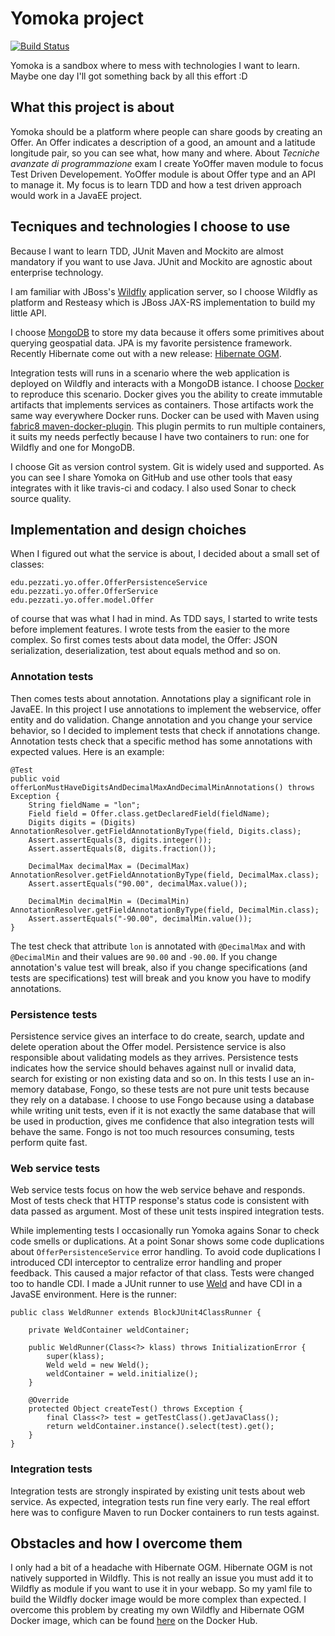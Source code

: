 Yomoka project
==============

[![Build Status](https://travis-ci.org/fpezzati/Yomoka.svg?branch=master)](https://travis-ci.org/fpezzati/Yomoka)

Yomoka is a sandbox where to mess with technologies I want to learn. Maybe one day I'll got something back by all this effort :D

What this project is about
--------------------------
Yomoka should be a platform where people can share goods by creating an Offer. An Offer indicates a description of a good, an amount and a latitude longitude pair, so you can see what, how many and where. About *Tecniche avanzate di programmazione* exam I create YoOffer maven module to focus Test Driven Developement. YoOffer module is about Offer type and an API to manage it. My focus is to learn TDD and how a test driven approach would work in a JavaEE project.

Tecniques and technologies I choose to use
------------------------------------------
Because I want to learn TDD, JUnit Maven and Mockito are almost mandatory if you want to use Java. JUnit and Mockito are agnostic about enterprise technology.

I am familiar with JBoss's [Wildfly](http://wildfly.org/) application server, so I choose Wildfly as platform and Resteasy which is JBoss JAX-RS implementation to build my little API.

I choose [MongoDB](www.mongodb.com) to store my data because it offers some primitives about querying geospatial data. JPA is my favorite persistence framework. Recently Hibernate come out with a new release: [Hibernate OGM](http://hibernate.org/ogm/).

Integration tests will runs in a scenario where the web application is deployed on Wildfly and interacts with a MongoDB istance. I choose [Docker](https://www.docker.com/) to reproduce this scenario. Docker gives you the ability to create immutable artifacts that implements services as containers. Those artifacts work the same way everywhere Docker runs. Docker can be used with Maven using [fabric8 maven-docker-plugin](https://github.com/fabric8io/docker-maven-plugin). This plugin permits to run multiple containers, it suits my needs perfectly because I have two containers to run: one for Wildfly and one for MongoDB.

I choose Git as version control system. Git is widely used and supported. As you can see I share Yomoka on GitHub and use other tools that easy integrates with it like travis-ci and codacy. I also used Sonar to check source quality.

Implementation and design choiches
----------------------------------
When I figured out what the service is about, I decided about a small set of classes:
```
edu.pezzati.yo.offer.OfferPersistenceService
edu.pezzati.yo.offer.OfferService
edu.pezzati.yo.offer.model.Offer
```
of course that was what I had in mind. As TDD says, I started to write tests before implement features. I wrote tests from the easier to the more complex. So first comes tests about data model, the Offer: JSON serialization, deserialization, test about equals method and so on.

### Annotation tests
Then comes tests about annotation. Annotations play a significant role in JavaEE. In this project I use annotations to implement the webservice, offer entity and do validation. Change annotation and you change your service behavior, so I decided to implement tests that check if annotations change. Annotation tests check that a specific method has some annotations with expected values. Here is an example:
```
@Test
public void offerLonMustHaveDigitsAndDecimalMaxAndDecimalMinAnnotations() throws Exception {
	String fieldName = "lon";
	Field field = Offer.class.getDeclaredField(fieldName);
	Digits digits = (Digits) AnnotationResolver.getFieldAnnotationByType(field, Digits.class);
	Assert.assertEquals(3, digits.integer());
	Assert.assertEquals(8, digits.fraction());

	DecimalMax decimalMax = (DecimalMax) AnnotationResolver.getFieldAnnotationByType(field, DecimalMax.class);
	Assert.assertEquals("90.00", decimalMax.value());

	DecimalMin decimalMin = (DecimalMin) AnnotationResolver.getFieldAnnotationByType(field, DecimalMin.class);
	Assert.assertEquals("-90.00", decimalMin.value());
}
```
The test check that attribute `lon` is annotated with `@DecimalMax` and with `@DecimalMin` and their values are `90.00` and `-90.00`. If you change annotation's value test will break, also if you change specifications (and tests are specifications) test will break and you know you have to modify annotations.

### Persistence tests
Persistence service gives an interface to do create, search, update and delete operation about the Offer model. Persistence service is also responsible about validating models as they arrives. Persistence tests indicates how the service should behaves against null or invalid data, search for existing or non existing data and so on.
In this tests I use an in-memory database, Fongo, so these tests are not pure unit tests because they rely on a database. I choose to use Fongo because using a database while writing unit tests, even if it is not exactly the same database that will be used in production, gives me confidence that also integration tests will behave the same. Fongo is not too much resources consuming, tests perform quite fast.

### Web service tests
Web service tests focus on how the web service behave and responds. Most of tests check that HTTP response's status code is consistent with data passed as argument. Most of these unit tests inspired integration tests.

While implementing tests I occasionally run Yomoka agains Sonar to check code smells or duplications. At a point Sonar shows some code duplications about `OfferPersistenceService` error handling. To avoid code duplications I introduced CDI interceptor to centralize error handling and proper feedback. This caused a major refactor of that class. Tests were changed too to handle CDI. I made a JUnit runner to use [Weld](http://weld.cdi-spec.org/) and have CDI in a JavaSE environment. Here is the runner:
```
public class WeldRunner extends BlockJUnit4ClassRunner {

	private WeldContainer weldContainer;

	public WeldRunner(Class<?> klass) throws InitializationError {
		super(klass);
		Weld weld = new Weld();
		weldContainer = weld.initialize();
	}

	@Override
	protected Object createTest() throws Exception {
		final Class<?> test = getTestClass().getJavaClass();
		return weldContainer.instance().select(test).get();
	}
}
```

### Integration tests
Integration tests are strongly inspirated by existing unit tests about web service. As expected, integration tests run fine very early. The real effort here was to configure Maven to run Docker containers to run tests against.

Obstacles and how I overcome them
---------------------------------
I only had a bit of a headache with Hibernate OGM. Hibernate OGM is not natively supported in Wildfly. This is not really an issue you must add it to Wildfly as module if you want to use it in your webapp. So my yaml file to build the Wildfly docker image would be more complex than expected. I overcome this problem by creating my own Wildfly and Hibernate OGM Docker image, which can be found [here](https://hub.docker.com/r/fpezzati/wildflyogm/) on the Docker Hub.
